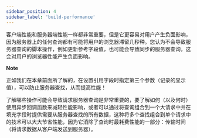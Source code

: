 ```yaml
---
sidebar_position: 4
sidebar_label: 'build-performance'
---
```

客户端性能和服务器端性能一样都非常重要，但是它更容易对用户产生负面影响，因为服务器上的任何查询都有可能将用户的浏览器滞留几秒种。您认为不会导致服务器查询的脚本操作，例如更新参考字段值，也可能会导致同步的服务器查询，这会对用户的浏览器性能产生负面影响。

**Note**

正如我们在本章前面所了解的，在设置引用字段时指定第三个参数（记录的显示值），可以防止服务器查找，从而提高性能！

了解哪些操作可能会导致请求服务器查询是非常重要的，要了解如何（以及何时）使用异步回调函数来减轻性能影响，或者可以通过将查询组合到一个大请求中并在填充字段时提供需要从服务器查找的所有数据，这种将多个查找组合到单个请求中的技术可以大大节省性能，因为它消除了查询时最耗费性能的一部分：传输时间（将请求数据从客户端发送到服务器）。